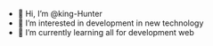 - 👋 Hi, I’m @king-Hunter
- 👀 I’m interested in development in new technology
- 🌱 I’m currently learning all for development web

<!---
king-Hunter/king-Hunter is a ✨ special ✨ repository because its `README.md` (this file) appears on your GitHub profile.
You can click the Preview link to take a look at your changes.
--->
